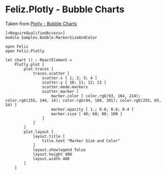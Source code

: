 # Feliz.Plotly - Bubble Charts

Taken from [Plotly - Bubble Charts](https://plot.ly/javascript/bubble-charts/)

```fsharp:plotly-chart-bubble-markersizeandcolor
[<RequireQualifiedAccess>]
module Samples.Bubble.MarkerSizeAndColor

open Feliz
open Feliz.Plotly

let chart () : ReactElement =
    Plotly.plot [
        plot.traces [
            traces.scatter [
                scatter.x [ 1; 2; 3; 4 ]
                scatter.y [ 10; 11; 12; 13 ]
                scatter.mode.markers
                scatter.marker [
                    marker.color [ color.rgb(93, 164, 214); color.rgb(255, 144, 14); color.rgb(44, 160, 101); color.rgb(255, 65, 54) ]
                    marker.opacity [ 1.; 0.8; 0.6; 0.4 ]
                    marker.size [ 40; 60; 80; 100 ]
                ]
            ]
        ]
        plot.layout [
            layout.title [
                title.text "Marker Size and Color"
            ]
            layout.showlegend false
            layout.height 400
            layout.width 480
        ]
    ]

```
